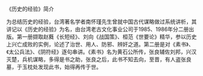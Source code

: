 《历史的经验》简介

为总结历史的经验，台湾著名学者南怀瑾先生曾就中国古代谋略做过系统讲析，其讲记以《历史的经验》为名，由台湾老古文化事业公司于1985、1986年分二册出版。第一册撷取赵蕤《长短经》、刘向《战国策》、桓范《世要论》精华，参以历史上兴亡成败的实例，论述了治世、用人、防邪、辨奸之道。第二册是对《素书》、《太公兵法》、《阴符经》逐句串讲。《素书》名为黄石公所传，张良辅佐刘邦，兴汉灭楚，兵机谋略，多得是书之助，张良之后，此书不知去向，至晋，有人盗张良墓，于玉枕处发现此书，始得再传于世。

